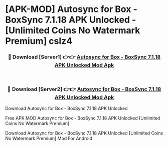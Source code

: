 # [APK-MOD] Autosync for Box - BoxSync 7.1.18 APK Unlocked - [Unlimited Coins No Watermark Premium] cslz4



<div align="center">
<h3>🔴 Download [Server1] 👉👉 <a href="https://momento.my/?title=Autosync_for_Box_-_BoxSync_7.1.18_APK_Unlocked">Autosync for Box - BoxSync 7.1.18 APK Unlocked Mod Apk</a></h3><br>

<h3>🔴 Download [Server2] 👉👉 <a href="https://momento.my/?title=Autosync_for_Box_-_BoxSync_7.1.18_APK_Unlocked">Autosync for Box - BoxSync 7.1.18 APK Unlocked Mod Apk</a></h3>
</div>



Download Autosync for Box - BoxSync 7.1.18 APK Unlocked 

Free APK MOD Autosync for Box - BoxSync 7.1.18 APK Unlocked [Unlimited Coins No Watermark Premium]

Download Autosync for Box - BoxSync 7.1.18 APK Unlocked [Unlimited Coins No Watermark Premium] Mod For Android

